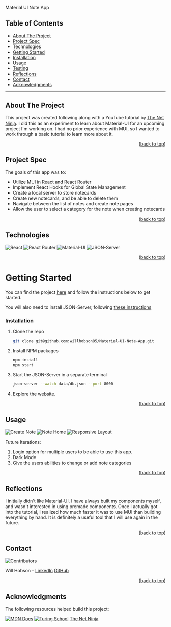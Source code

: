 <a name="readme-top"></a>

Material UI Note App

## Table of Contents

- [About The Project](#about-the-project)
- [Project Spec](#project-spec)
- [Technologies](#technologies)
- [Getting Started](#getting-started)
- [Installation](#installation)
- [Usage](#usage)
- [Testing](#testing)
- [Reflections](#reflections)
- [Contact](#contact)
- [Acknowledgments](#acknowledgments)

---

## About The Project

This project was created following along with a YouTube tutorial by [The Net Ninja](https://www.youtube.com/@NetNinja). I did this as an experiment to learn about Material-UI for an upcoming project I'm working on. I had no prior experience with MUI, so I wanted to work through a basic tutorial to learn more about it.

<p align="right">(<a href="#readme-top">back to top</a>)</p>

## Project Spec

The goals of this app was to:

- Utilize MUI in React and React Router
- Implement React Hooks for Global State Management
- Create a local server to store notecards
- Create new notecards, and be able to delete them
- Navigate between the list of notes and create note pages
- Allow the user to select a category for the note when creating notecards

<p align="right">(<a href="#readme-top">back to top</a>)</p>

## Technologies

![React](https://img.shields.io/badge/React-20232A?style=for-the-badge&logo=react&logoColor=61DAFB)
![React Router](https://img.shields.io/badge/React_Router-CA4245?style=for-the-badge&logo=react-router&logoColor=white)
![Material-UI](https://img.shields.io/badge/-Material--UI-blue)
![JSON-Server](https://img.shields.io/badge/-JSON--Server-orange)

<p align="right">(<a href="#readme-top">back to top</a>)</p>

<!-- GETTING STARTED -->

# Getting Started

You can find the project [here](https://github.com/willhobson85/Material-UI-Note-App) and follow the instructions below to get started.

You will also need to install JSON-Server, following [these instructions](https://www.npmjs.com/package/json-server#getting-started)

### Installation

1. Clone the repo
   ```sh
   git clone git@github.com:willhobson85/Material-UI-Note-App.git
   ```
2. Install NPM packages
   ```sh
   npm install
   npm start
   ```
3. Start the JSON-Server in a separate terminal
   ```sh
   json-server --watch data/db.json --port 8000
   ```
4. Explore the website.

<p align="right">(<a href="#readme-top">back to top</a>)</p>

<!-- USAGE EXAMPLES -->

## Usage

![Create Note](https://user-images.githubusercontent.com/99286590/226115434-8660e507-0e85-4acf-91c7-d95268828242.png)
![Note Home](https://user-images.githubusercontent.com/99286590/226115455-5f0a286e-72dd-4bbf-b490-03c652d38f8a.png)
![Responsive Layout](https://user-images.githubusercontent.com/99286590/226115484-6c626de6-cae8-4ab4-8b18-55874aec3150.png)

Future Iterations:

1. Login option for multiple users to be able to use this app.
2. Dark Mode
3. Give the users abilities to change or add note categories

<p align="right">(<a href="#readme-top">back to top</a>)</p>

## Reflections

I initially didn't like Material-UI. I have always built my components myself, and wasn't interested in using premade components. Once I actually got into the tutorial, I realized how much faster it was to use MUI than building everything by hand. It is definitely a useful tool that I will use again in the future.

<p align="right">(<a href="#readme-top">back to top</a>)</p>

<!-- CONTACT -->

## Contact

![Contributors][contributors-shield]

Will Hobson - [LinkedIn](https://www.linkedin.com/in/the-william-hobson/) [GitHub](https://github.com/willhobson85/)


<p align="right">(<a href="#readme-top">back to top</a>)</p>

<!-- ACKNOWLEDGMENTS -->

## Acknowledgments

The following resources helped build this project:

[![MDN Docs][mdn-shield]][mdn]
[![Turing School](https://img.shields.io/badge/Turing_School-030303?style=for-the-badge)](https://turing.edu/)
[The Net Ninja](https://www.youtube.com/watch?v=0KEpWHtG10M&list=PL4cUxeGkcC9gjxLvV4VEkZ6H6H4yWuS58&index=1)


<!-- MARKDOWN LINKS & IMAGES -->
<!-- https://www.markdownguide.org/basic-syntax/#reference-style-links -->

[mdn-shield]: https://img.shields.io/badge/MDN_Web_Docs-black?style=for-the-badge&logo=mdnwebdocs&logoColor=white
[mdn]: https://developer.mozilla.org/en-US/
[contributors-shield]: https://img.shields.io/badge/Contributors-4-2ea44f?style=for-the-badge
